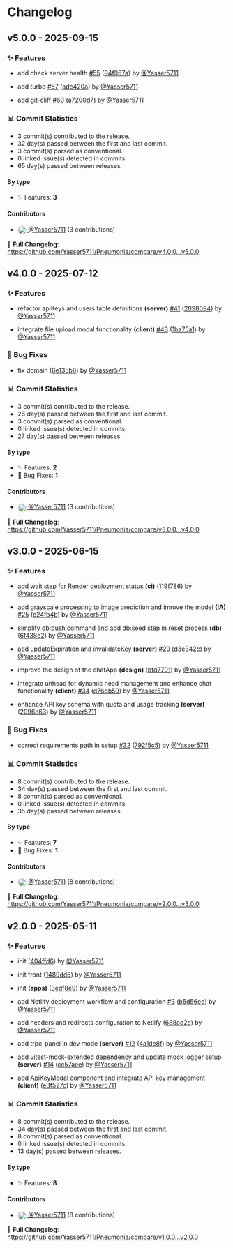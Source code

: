 # Changelog



















## v5.0.0 - 2025-09-15






### ✨ Features











- add check server health [#55](https://github.com/Yasser5711/Pneumonia/pull/55) ([94f967a](https://github.com/Yasser5711/Pneumonia/commit/94f967aab9aad36c58a23a3b6b2121ed8cf5f1f6)) by [@Yasser5711](https://github.com/Yasser5711)











- add turbo [#57](https://github.com/Yasser5711/Pneumonia/pull/57) ([adc420a](https://github.com/Yasser5711/Pneumonia/commit/adc420a7ef8a0696880491fb574a1186e0615234)) by [@Yasser5711](https://github.com/Yasser5711)











- add git-cliff [#60](https://github.com/Yasser5711/Pneumonia/pull/60) ([a7200d7](https://github.com/Yasser5711/Pneumonia/commit/a7200d79067c964221346cdc3bd89f260d454ce4)) by [@Yasser5711](https://github.com/Yasser5711)

### 📊 Commit Statistics
- 3 commit(s) contributed to the release.
- 32 day(s) passed between the first and last commit.
- 3 commit(s) parsed as conventional.
- 0 linked issue(s) detected in commits.
- 65 day(s) passed between releases.


#### By type
- ✨ Features: **3**

#### Contributors




- <a href="https://github.com/Yasser5711"><img src="https://github.com/Yasser5711.png?size=20" alt="@Yasser5711"
width="20" height="20"
style="border-radius:50%;vertical-align:middle;">&nbsp;@Yasser5711</a> (3 contributions)






**🔗 Full Changelog**: https://github.com/Yasser5711/Pneumonia/compare/v4.0.0...v5.0.0























## v4.0.0 - 2025-07-12






### ✨ Features











- refactor apiKeys and users table definitions **(server)**  [#41](https://github.com/Yasser5711/Pneumonia/pull/41) ([2098094](https://github.com/Yasser5711/Pneumonia/commit/2098094c2ea5d4c310fc0f40442840a7f59051ce)) by [@Yasser5711](https://github.com/Yasser5711)











- integrate file upload modal functionality **(client)**  [#43](https://github.com/Yasser5711/Pneumonia/pull/43) ([1ba75a1](https://github.com/Yasser5711/Pneumonia/commit/1ba75a1c7f21b67794ced2e665bbe19d10f47982)) by [@Yasser5711](https://github.com/Yasser5711)
### 🐛 Bug Fixes










- fix domain ([6e135b8](https://github.com/Yasser5711/Pneumonia/commit/6e135b8ce5c1030eb4ecbee64ccf4e16950ffda2)) by [@Yasser5711](https://github.com/Yasser5711)

### 📊 Commit Statistics
- 3 commit(s) contributed to the release.
- 26 day(s) passed between the first and last commit.
- 3 commit(s) parsed as conventional.
- 0 linked issue(s) detected in commits.
- 27 day(s) passed between releases.


#### By type
- ✨ Features: **2**
- 🐛 Bug Fixes: **1**

#### Contributors




- <a href="https://github.com/Yasser5711"><img src="https://github.com/Yasser5711.png?size=20" alt="@Yasser5711"
width="20" height="20"
style="border-radius:50%;vertical-align:middle;">&nbsp;@Yasser5711</a> (3 contributions)






**🔗 Full Changelog**: https://github.com/Yasser5711/Pneumonia/compare/v3.0.0...v4.0.0























## v3.0.0 - 2025-06-15






### ✨ Features










- add wait step for Render deployment status **(ci)**  ([119f786](https://github.com/Yasser5711/Pneumonia/commit/119f7864cb1636a51fb293c1695bd42d189390c0)) by [@Yasser5711](https://github.com/Yasser5711)











- add grayscale processing to image prediction and imrove the model **(IA)**  [#25](https://github.com/Yasser5711/Pneumonia/pull/25) ([e24fb4b](https://github.com/Yasser5711/Pneumonia/commit/e24fb4b909c58c4b72d4a647a185dc0ef9b6bf42)) by [@Yasser5711](https://github.com/Yasser5711)










- simplify db:push command and add db:seed step in reset process **(db)**  ([6f438e2](https://github.com/Yasser5711/Pneumonia/commit/6f438e2cb0b3e89fedc7976ffd0c5ce16330c5cf)) by [@Yasser5711](https://github.com/Yasser5711)











- add updateExpiration and invalidateKey **(server)**  [#29](https://github.com/Yasser5711/Pneumonia/pull/29) ([d3e342c](https://github.com/Yasser5711/Pneumonia/commit/d3e342cae6e4d09ae8c61286fe3ad4a11aa47919)) by [@Yasser5711](https://github.com/Yasser5711)










- improve the design of the chatApp **(design)**  ([bfd7791](https://github.com/Yasser5711/Pneumonia/commit/bfd779134194e77689a7cd44efc80675b6b646c6)) by [@Yasser5711](https://github.com/Yasser5711)











- integrate unhead for dynamic head management and enhance chat functionality **(client)**  [#34](https://github.com/Yasser5711/Pneumonia/pull/34) ([d76db59](https://github.com/Yasser5711/Pneumonia/commit/d76db59d07715d42990d94c71544e516bc6f8112)) by [@Yasser5711](https://github.com/Yasser5711)










- enhance API key schema with quota and usage tracking **(server)**  ([2096e63](https://github.com/Yasser5711/Pneumonia/commit/2096e637d2bf1d93062862fc659ff44b874748f0)) by [@Yasser5711](https://github.com/Yasser5711)
### 🐛 Bug Fixes











- correct requirements path in setup [#32](https://github.com/Yasser5711/Pneumonia/pull/32) ([792f5c5](https://github.com/Yasser5711/Pneumonia/commit/792f5c5810ebc9e0ddd1655a8db802b378e4c7bd)) by [@Yasser5711](https://github.com/Yasser5711)

### 📊 Commit Statistics
- 8 commit(s) contributed to the release.
- 34 day(s) passed between the first and last commit.
- 8 commit(s) parsed as conventional.
- 0 linked issue(s) detected in commits.
- 35 day(s) passed between releases.


#### By type
- ✨ Features: **7**
- 🐛 Bug Fixes: **1**

#### Contributors




- <a href="https://github.com/Yasser5711"><img src="https://github.com/Yasser5711.png?size=20" alt="@Yasser5711"
width="20" height="20"
style="border-radius:50%;vertical-align:middle;">&nbsp;@Yasser5711</a> (8 contributions)






**🔗 Full Changelog**: https://github.com/Yasser5711/Pneumonia/compare/v2.0.0...v3.0.0























## v2.0.0 - 2025-05-11






### ✨ Features










- init ([404ffd6](https://github.com/Yasser5711/Pneumonia/commit/404ffd60d7f844a4e0f4826c3587af2dafb075fa)) by [@Yasser5711](https://github.com/Yasser5711)










- init front ([1489dd6](https://github.com/Yasser5711/Pneumonia/commit/1489dd625a4cfb9e306a088acf902b89e61e2f0e)) by [@Yasser5711](https://github.com/Yasser5711)










- init **(apps)**  ([3edf8e9](https://github.com/Yasser5711/Pneumonia/commit/3edf8e9e89e09f1d09a9051884a575c8809116ce)) by [@Yasser5711](https://github.com/Yasser5711)











- add Netlify deployment workflow and configuration [#3](https://github.com/Yasser5711/Pneumonia/pull/3) ([b5d56ed](https://github.com/Yasser5711/Pneumonia/commit/b5d56ed9d5f8a82a96c396c825d39503ae012b69)) by [@Yasser5711](https://github.com/Yasser5711)










- add headers and redirects configuration to Netlify ([688ad2e](https://github.com/Yasser5711/Pneumonia/commit/688ad2ec349ec265a830eb58b9bceba3ec17f0f4)) by [@Yasser5711](https://github.com/Yasser5711)











- add trpc-panel in dev mode **(server)**  [#12](https://github.com/Yasser5711/Pneumonia/pull/12) ([4a1de8f](https://github.com/Yasser5711/Pneumonia/commit/4a1de8f60bfad1731583333f6f5fe939331269c2)) by [@Yasser5711](https://github.com/Yasser5711)











- add vitest-mock-extended dependency and update mock logger setup **(server)**  [#14](https://github.com/Yasser5711/Pneumonia/pull/14) ([cc57aee](https://github.com/Yasser5711/Pneumonia/commit/cc57aeeeee6a7aa63b91bf09726927c703d3f699)) by [@Yasser5711](https://github.com/Yasser5711)










- add ApiKeyModal component and integrate API key management **(client)**  ([e3f527c](https://github.com/Yasser5711/Pneumonia/commit/e3f527c810056dde74c91f3361812e2abfaf4a7e)) by [@Yasser5711](https://github.com/Yasser5711)

### 📊 Commit Statistics
- 8 commit(s) contributed to the release.
- 34 day(s) passed between the first and last commit.
- 8 commit(s) parsed as conventional.
- 0 linked issue(s) detected in commits.
- 13 day(s) passed between releases.


#### By type
- ✨ Features: **8**

#### Contributors




- <a href="https://github.com/Yasser5711"><img src="https://github.com/Yasser5711.png?size=20" alt="@Yasser5711"
width="20" height="20"
style="border-radius:50%;vertical-align:middle;">&nbsp;@Yasser5711</a> (8 contributions)






**🔗 Full Changelog**: https://github.com/Yasser5711/Pneumonia/compare/v1.0.0...v2.0.0







